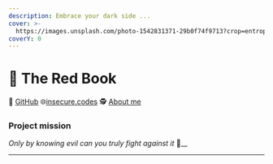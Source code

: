 ```yaml
---
description: Embrace your dark side ...
cover: >-
  https://images.unsplash.com/photo-1542831371-29b0f74f9713?crop=entropy&cs=tinysrgb&fm=jpg&ixid=MnwxOTcwMjR8MHwxfHNlYXJjaHw1fHxoYWNraW5nfGVufDB8fHx8MTY2NzQ3MjAyMA&ixlib=rb-4.0.3&q=80
coverY: 0
---
```


# 📕 The Red Book

🐙 [GitHub](https://github.com/insecurecodes) 🌐[insecure.codes](https://www.insecure.codes/) 🕵️ [About me](https://rtm.codes/)

### Project mission <a href="#h.3f4tphhd9pn8_l" id="h.3f4tphhd9pn8_l"></a>

_Only by knowing evil can you truly fight against it_ :imp:__

***
